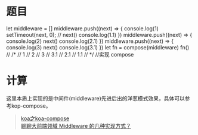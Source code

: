 # 题目
let middleware = []
middleware.push((next) => {
console.log(1)
setTimeout(next, 0);
// next()
console.log(1.1)
})
middleware.push((next) => {
console.log(2)
next()
console.log(2.1)
})
middleware.push((next) => {
console.log(3)
next()
console.log(3.1)
})
let fn = compose(middleware)
fn()
// /*
// 1
// 2
// 3
// 3.1
// 2.1
// 1.1
// */
//实现 compose

# 计算
这里本质上实现的是中间件(middleware)先进后出的洋葱模式效果，具体可以参考kop-compose。

> [koa之koa-compose](https://blog.csdn.net/kk3909/article/details/105699973)<br>
[聊聊大前端领域 Middleware 的几种实现方式？](https://blog.csdn.net/xgangzai/article/details/117341128)